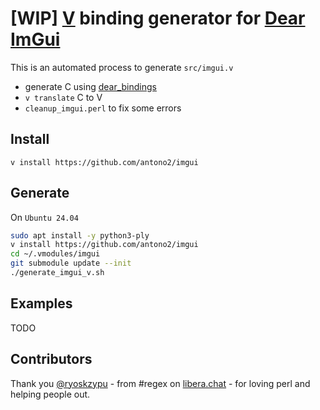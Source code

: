 
# [WIP] [V](https://vlang.io) binding generator for [Dear ImGui](https://github.com/ocornut/imgui)

This is an automated process to generate `src/imgui.v`
 - generate C using [dear_bindings](https://github.com/dearimgui/dear_bindings)
 - `v translate` C to V
 - `cleanup_imgui.perl` to fix some errors
 
 ## Install
`v install https://github.com/antono2/imgui`


## Generate
On `Ubuntu 24.04`
```bash
sudo apt install -y python3-ply
v install https://github.com/antono2/imgui
cd ~/.vmodules/imgui
git submodule update --init
./generate_imgui_v.sh
```

## Examples
TODO

## Contributors
Thank you [@ryoskzypu](https://github.com/ryoskzypu) - from  #regex on [libera.chat](https://libera.chat/) - for loving perl and helping people out.


